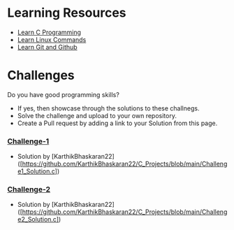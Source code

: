 # Learning Resources
* [Learn C Programming](C-Resources.md)
* [Learn Linux Commands](Linux-Resources.md)
* [Learn Git and Github](C-Resources.md)

# Challenges
Do you have good programming skills? 
- If yes, then showcase through the solutions to these challnegs.
- Solve the challenge and upload to your own repository.
- Create a Pull request by adding a link to your Solution from this page.

### [Challenge-1](challenge-1.md)
* Solution by [KarthikBhaskaran22] ([https://github.com/KarthikBhaskaran22/C_Projects/blob/main/Challenge1_Solution.c])

### [Challenge-2](challenge-2.md)
* Solution by [KarthikBhaskaran22] ([https://github.com/KarthikBhaskaran22/C_Projects/blob/main/Challenge2_Solution.c])
